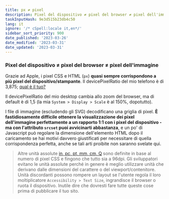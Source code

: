 ```yaml
---
title: px ≠ pixel
description: Pixel del dispositivo ≠ pixel del browser ≠ pixel dell'immagine
taskInputHash: 9e3d515b23db4c50
lang: it
ignore: '/* cSpell:locale it,en*/'
sidebar_sort_priority: 900
date_published: '2023-03-26'
date_modified: '2023-03-31'
date_updated: '2023-03-31'
---
```

### Pixel del dispositivo ≠ pixel del browser ≠ pixel dell'immagine

Grazie ad Apple, i pixel CSS e HTML (`px`) **quasi sempre corrispondono a più pixel del dispositivo/stampante**. Il devicePixelRatio del mio telefono è di 3,875; [qual è il tuo?](https://www.mydevice.io/it/) 

Il devicePixelRatio del mio desktop cambia allo zoom del browser, ma di default è di 1,5 (la mia `System > Display > Scale` è al 150%, dopotutto).

I file di immagine (escludendo gli SVG) decodificano una griglia di pixel. **È fastidiosamente difficile ottenere la visualizzazione dei pixel dell'immagine perfettamente a un rapporto 1:1 con i pixel del dispositivo - ma con l'attributo `srcset` puoi avvicinarti abbastanza**, e un po' di Javascript può regolare la dimensione dell'elemento HTML dopo il caricamento se hai motivi davvero giustificati per necessitare di quella corrispondenza perfetta, anche se tali arti proibite non saranno svelate qui.

> Altre unità assolute [in, pc, pt, mm, cm, Q](https://developer.mozilla.org/it/docs/Web/CSS/length) sono definite in base al numero di pixel CSS e fingono che tutto sia a 96dpi. Gli sviluppatori evitano le unità assolute perché in genere è meglio utilizzare unità che derivano dalle dimensioni del carattere o del viewport/contenitore. Unità discordanti possono rompere un layout se l'utente regola il loro moltiplicatore `Accessibility > Text Size`, ingrandisce il browser o ruota il dispositivo. Inutile dire che dovresti fare tutte queste cose prima di pubblicare il tuo sito.
